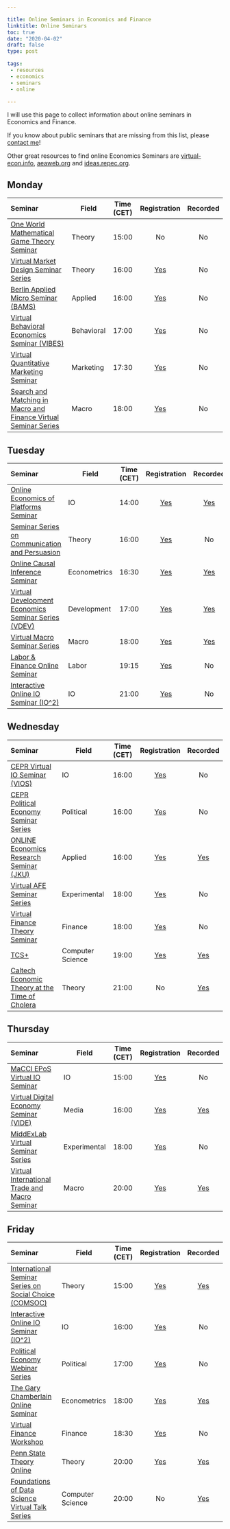 ```yaml
---

title: Online Seminars in Economics and Finance
linktitle: Online Seminars
toc: true
date: "2020-04-02"
draft: false
type: post

tags:
 - resources
 - economics
 - seminars
 - online

---
```


I will use this page to collect information about online seminars in Economics and Finance.

If you know about public seminars that are missing from this list, please [contact me](mailto:matteo.courthoud@econ.uzh.ch)!

Other great resources to find online Economics Seminars are [virtual-econ.info](https://virtual-econ.info/),  [aeaweb.org](https://www.aeaweb.org/resources/online-seminars) and [ideas.repec.org](https://ideas.repec.org/v/).


## Monday

| Seminar | Field | Time (CET) | Registration | Recorded |
|:--------|-------|:----------:|:------------:|:--------:|
| [One World Mathematical Game Theory Seminar](https://gametheorynetwork.com/one-world-game-theory-seminar/) | Theory | 15:00 | No | No |
| [Virtual Market Design Seminar Series](http://virtual-md-seminar.com/) | Theory | 16:00 | [Yes](http://virtual-md-seminar.com/registration.html) | No |
| [Berlin Applied Micro Seminar (BAMS)](https://sites.google.com/site/berlinappliedmicroseminar/) | Applied | 16:00 | [Yes](https://sites.google.com/site/berlinappliedmicroseminar/co_hosted_events) | No |
| [Virtual Behavioral Economics Seminar (VIBES)](https://sites.google.com/view/vibesecon/) | Behavioral | 17:00 | [Yes](https://forms.gle/nAE6VLEZQqeRkSuK6) | No |
| [Virtual Quantitative Marketing Seminar](https://vquantmarketing.substack.com/) | Marketing | 17:30 | [Yes](https://vquantmarketing.substack.com/) | No |
| [Search and Matching in Macro and Finance Virtual Seminar Series](https://sammf.com/) | Macro | 18:00 | [Yes](https://sammf.com/sign-up/) | No |



## Tuesday

| Seminar                                                      | Field        | Time (CET) |                         Registration                         |                           Recorded                           |
| :----------------------------------------------------------- | ------------ | :--------: | :----------------------------------------------------------: | :----------------------------------------------------------: |
| [Online Economics of Platforms Seminar](https://www.tse-fr.eu/new-online-seminar-economics-platforms) | IO           |   14:00    |         [Yes](mailto:marie-helene.dufour@tse-fr.eu)          | [Yes](https://www.youtube.com/channel/UCQLTomj3LkQ_8rKGfxxmYvw) |
| [Seminar Series on Communication and Persuasion](https://persuasion.wp.st-andrews.ac.uk/seminars/) | Theory       |   16:00    | [Yes](https://docs.google.com/forms/d/e/1FAIpQLSc3Sq3GGNDEIa5lcbda9a45sjVldHZrJlRKH-jyPobZ1oE2Aw/viewform?usp=sf_link) |                              No                              |
| [Online Causal Inference Seminar](https://sites.google.com/view/ocis/) | Econometrics |   16:30    | [Yes](https://www.google.com/url?q=https%3A%2F%2Fmailman.stanford.edu%2Fmailman%2Flistinfo%2Fonline-causal-inference-seminar&sa=D&sntz=1&usg=AFQjCNGgPMLB-5Iv0SRBiJHXlIhxo2ta2A) | [Yes](https://sites.google.com/view/ocis/past-talks-and-recordings?authuser=0) |
| [Virtual Development Economics Seminar Series (VDEV)](https://vdevecon.wixsite.com/website) | Development  |   17:00    | [Yes](https://us02web.zoom.us/webinar/register/WN_m4Ws1VxXRry_kwZoT8T5WA) | [Yes](https://www.youtube.com/channel/UC9NMehzZBlChKSiie1DFCaA/featured?view_as=public) |
| [Virtual Macro Seminar Series](https://sites.google.com/view/virtualmacro/) | Macro        |   18:00    | [Yes](https://www.google.com/url?q=https%3A%2F%2Fstockholmuniversity.zoom.us%2Fwebinar%2Fregister%2F7815862675026%2FWN_yNkq5FpES9yJjpjdqYWFbA&sa=D&sntz=1&usg=AFQjCNHWMu_cBPhLdq_uqy1eugAzEy2bzg) | [Yes](https://sites.google.com/view/virtualmacro/past-seminars) |
| [Labor & Finance Online Seminar](https://sites.google.com/view/lfos) | Labor        |   19:15    |      [Yes](https://sites.google.com/view/lfos/register)      |                              No                              |
| [Interactive Online IO Seminar (IO^2)](https://web.stanford.edu/~leinav/teaching/IOIOspring2020.pdf) | IO           |   21:00    | [Yes](https://stanford.zoom.us/webinar/register/WN_A85qA0DSQmmJeHBimyw2MQ) |                              No                              |



## Wednesday

| Seminar                                                      | Field            | Time (CET) |                         Registration                         |                           Recorded                           |
| :----------------------------------------------------------- | ---------------- | :--------: | :----------------------------------------------------------: | :----------------------------------------------------------: |
| [CEPR Virtual IO Seminar (VIOS)](https://sites.google.com/view/virtual-io-seminar/) | IO               |   16:00    | [Yes](https://drive.google.com/open?id=1-dtGhiM2EqtXnkTztoLzDO7cNB_ekOFfbuckSSIotxU) |                              No                              |
| [CEPR Political Economy Seminar Series](https://mailchi.mp/cepr/cepr-webinar-polecon-series-reminder) | Political        |   16:00    | [Yes](https://zoom.us/webinar/register/WN_3MqzgQR2RQ-1nu8DD2LxeA) |                              No                              |
| [ONLINE Economics Research Seminar (JKU)](https://www.jku.at/en/department-of-economics/research/research-events/online-economics-research-seminar/) | Applied          |   16:00    |            [Yes](mailto:alexander.ahammer@jku.at)            | [Yes](https://www.jku.at/en/department-of-economics/research/research-events/online-economics-research-seminar/) |
| [Virtual AFE Seminar Series](https://economics.uchicago.edu/content/afe-seminar-series) | Experimental     |   18:00    |    [Yes](https://economics.uchicago.edu/content/afe-2020)    |                              No                              |
| [Virtual Finance Theory Seminar](https://drive.google.com/file/d/1FEnt42opuzpQiJtPUF1lHqN3Zdp9mdhZ/view) | Finance          |   18:00    | [Yes](mailto:[virtualfinancetheoryseminar.com](mailto:mail@virtualfinancetheoryseminar.com)) |                              No                              |
| [TCS+](https://sites.google.com/site/plustcs/)               | Computer Science |   19:00    | [Yes](https://sites.google.com/site/plustcs/livetalk/live-seat-reservation) |   [Yes](https://sites.google.com/site/plustcs/past-talks)    |
| [Caltech Economic Theory at the Time of Cholera](http://tamuz.caltech.edu/cettc/) | Theory           |   21:00    |                              No                              |       [Yes](http://tamuz.caltech.edu/cettc/#x1-50003)        |



## Thursday

| Seminar                                                      | Field        | Time (CET) |                         Registration                         |                         Recorded                         |
| :----------------------------------------------------------- | ------------ | :--------: | :----------------------------------------------------------: | :------------------------------------------------------: |
| [MaCCI EPoS Virtual IO Seminar](https://sites.google.com/view/macci-epos-virtual-io-seminar) | IO           |   15:00    | [Yes](https://sites.google.com/view/macci-epos-virtual-io-seminar/program/registration) |                            No                            |
| [Virtual Digital Economy Seminar (VIDE)](https://www.digitalecon.org/seminar) | Media        |   16:00    |          [Yes](https://www.digitalecon.org/seminar)          | [Yes](https://www.digitalecon.org/seminar/past-seminars) |
| [MiddExLab Virtual Seminar Series](http://middexlab.weebly.com/virtual-seminar-series.html) | Experimental |   18:00    | [Yes](http://middexlab.weebly.com/virtual-seminar-series.html) |                            No                            |
| [Virtual International Trade and Macro Seminar](https://www.tradedynamics.org/) | Macro        |   20:00    |          [Yes](https://forms.gle/uiNjSptWjvucDbHSA)          |    [Yes](https://www.tradedynamics.org/video-archive)    |



## Friday

| Seminar                                                      | Field            | Time (CET) |                         Registration                         |                         Recorded                         |
| :----------------------------------------------------------- | ---------------- | :--------: | :----------------------------------------------------------: | :------------------------------------------------------: |
| [International Seminar Series on Social Choice (COMSOC)](https://sites.google.com/view/comsoc-seminar/) | Theory           |   15:00    | [Yes](https://www.google.com/url?q=https%3A%2F%2Flist.uva.nl%2Fmailman%2Flistinfo%2Fcomsoc-video-seminar&sa=D&sntz=1&usg=AFQjCNEAx47kVC25VUer3fp05Mw7vcZwuA) |   [Yes](https://sites.google.com/view/comsoc-seminar/)   |
| [Interactive Online IO Seminar (IO^2)](https://web.stanford.edu/~leinav/teaching/IOIOspring2020.pdf) | IO               |   16:00    | [Yes](https://stanford.zoom.us/webinar/register/WN_Tb_FyMJ1RCeNF1HmCVvjMQ) |                            No                            |
| [Political Economy Webinar Series](https://sites.google.com/view/dcpec/events/webinar) | Political        |   17:00    |          [Yes](https://forms.gle/yohLo3pk898Yq9Sf9)          |                            No                            |
| [The Gary Chamberlain Online Seminar](https://www.chamberlainseminar.org/) | Econometrics     |   18:00    | [Yes](https://www.google.com/url?q=https%3A%2F%2Fmailman.stanford.edu%2Fmailman%2Flistinfo%2Fchamberlainseminar&sa=D&sntz=1&usg=AFQjCNHJFMMiJMowt_vAtuBWbrK-4PA2IA) | [Yes](https://www.chamberlainseminar.org/past-seminars)  |
| [Virtual Finance Workshop](https://www.virtualfinance.org/)  | Finance          |   18:30    | [Yes](http://www.google.com/url?q=http%3A%2F%2Feepurl.com%2FgYBYvP&sa=D&sntz=1&usg=AFQjCNGNgL-zAqniptGfniTAeZ_cTkOyLg) |                            No                            |
| [Penn State Theory Online](http://www.rohitlamba.com/penntheon) | Theory           |   20:00    | [Yes](mailto:l-micropenntheon-subscribe-request@lists.psu.edu) |        [Yes](http://www.rohitlamba.com/penntheon)        |
| [Foundations of Data Science Virtual Talk Series](https://sites.google.com/view/dstheory/home) | Computer Science |   20:00    |                              No                              | [Yes](https://sites.google.com/view/dstheory/past-talks) |
